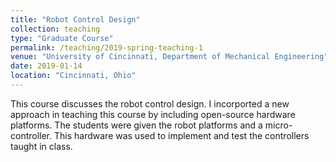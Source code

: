 ```yaml
---
title: "Robot Control Design"
collection: teaching
type: "Graduate Course"
permalink: /teaching/2019-spring-teaching-1
venue: "University of Cincinnati, Department of Mechanical Engineering"
date: 2019-01-14
location: "Cincinnati, Ohio"
---
```


This course discusses the robot control design. I incorported a new approach in teaching this course by including open-source hardware platforms. The students were given the robot platforms and a micro-controller. This hardware was used to implement and test the controllers taught in class.

<!-- Heading 1
====== -->
